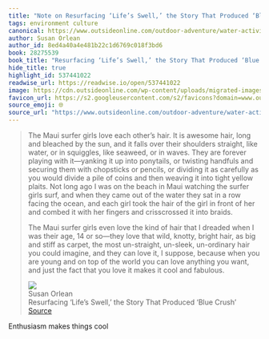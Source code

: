 ```yaml
---
title: "Note on Resurfacing ‘Life’s Swell,’ the Story That Produced ‘Blue Crush’ via Susan Orlean"
tags: environment culture
canonical: https://www.outsideonline.com/outdoor-adventure/water-activities/lifes-swell/?ref=shesabeast.co
author: Susan Orlean
author_id: 8ed4a40a4e481b22c1d6769c018f3bd6
book: 28275539
book_title: "Resurfacing ‘Life’s Swell,’ the Story That Produced ‘Blue Crush’"
hide_title: true
highlight_id: 537441022
readwise_url: https://readwise.io/open/537441022
image: https://cdn.outsideonline.com/wp-content/uploads/migrated-images_parent/migrated-images_67/elise-underwater_h.jpg?width=1200
favicon_url: https://s2.googleusercontent.com/s2/favicons?domain=www.outsideonline.com
source_emoji: 🌐
source_url: "https://www.outsideonline.com/outdoor-adventure/water-activities/lifes-swell/?ref=shesabeast.co#:~:text=The%20Maui%20surfer,cool%20and%20fabulous."
---
```


> The Maui surfer girls love each other’s hair. It is awesome hair, long and bleached by the sun, and it falls over their shoulders straight, like water, or in squiggles, like seaweed, or in waves. They are forever playing with it—yanking it up into ponytails, or twisting handfuls and securing them with chopsticks or pencils, or dividing it as carefully as you would divide a pile of coins and then weaving it into tight yellow plaits. Not long ago I was on the beach in Maui watching the surfer girls surf, and when they came out of the water they sat in a row facing the ocean, and each girl took the hair of the girl in front of her and combed it with her fingers and crisscrossed it into braids.
> 
> The Maui surfer girls even love the kind of hair that I dreaded when I was their age, 14 or so—they love that wild, knotty, bright hair, as big and stiff as carpet, the most un-straight, un-sleek, un-ordinary hair you could imagine, and they can love it, I suppose, because when you are young and on top of the world you can love anything you want, and just the fact that you love it makes it cool and fabulous.
> <div class="quoteback-footer"><div class="quoteback-avatar"><img class="mini-favicon" src="https://s2.googleusercontent.com/s2/favicons?domain=www.outsideonline.com"></div><div class="quoteback-metadata"><div class="metadata-inner"><span style="display:none">FROM:</span><div aria-label="Susan Orlean" class="quoteback-author"> Susan Orlean</div><div aria-label="Resurfacing ‘Life’s Swell,’ the Story That Produced ‘Blue Crush’" class="quoteback-title"> Resurfacing ‘Life’s Swell,’ the Story That Produced ‘Blue Crush’</div></div></div><div class="quoteback-backlink"><a target="_blank" aria-label="go to the full text of this quotation" rel="noopener" href="https://www.outsideonline.com/outdoor-adventure/water-activities/lifes-swell/?ref=shesabeast.co#:~:text=The%20Maui%20surfer,cool%20and%20fabulous." class="quoteback-arrow"> Source</a></div></div>

Enthusiasm makes things cool